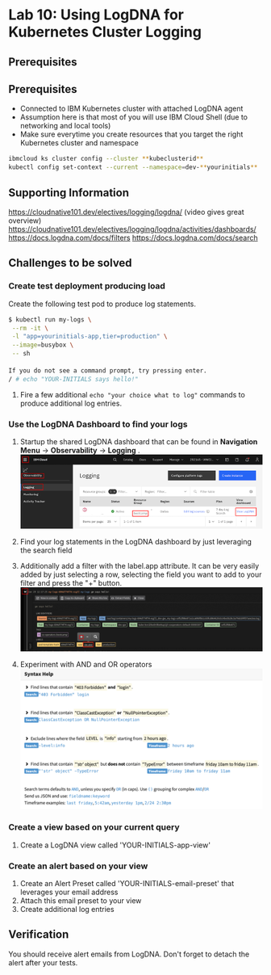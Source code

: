 # Lab 10: Using LogDNA for Kubernetes Cluster Logging

## Prerequisites

## Prerequisites

- Connected to IBM Kubernetes cluster with attached LogDNA agent
- Assumption here is that most of you will use IBM Cloud Shell (due to networking and local tools)
- Make sure everytime you create resources that you target the right Kubernetes cluster and namespace

```bash
ibmcloud ks cluster config --cluster **kubeclusterid**
kubectl config set-context --current --namespace=dev-**yourinitials**
```

## Supporting Information

https://cloudnative101.dev/electives/logging/logdna/ (video gives great overview)
https://cloudnative101.dev/electives/logging/logdna/activities/dashboards/
https://docs.logdna.com/docs/filters
https://docs.logdna.com/docs/search

## Challenges to be solved

### Create test deployment producing load

Create the following test pod to produce log statements.

```bash
$ kubectl run my-logs \
 --rm -it \
 -l "app=yourinitials-app,tier=production" \
 --image=busybox \
 -- sh

If you do not see a command prompt, try pressing enter.
/ # echo "YOUR-INITIALS says hello!"
```

1. Fire a few additional `echo "your choice what to log"` commands to produce additional log entries.

### Use the LogDNA Dashboard to find your logs

1. Startup the shared LogDNA dashboard that can be found in **Navigation Menu** -> **Observability** -> **Logging** .
   ![image](images/lab-logdna-01.png)

1. Find your log statements in the LogDNA dashboard by just leveraging the search field

1. Additionally add a filter with the label.app attribute. It can be very easily added by just selecting a row, selecting the field you want to add to your filter and press the "+" button.
   ![image](images/lab-logdna-02.png)

1. Experiment with AND and OR operators
   ![image](images/lab-logdna-03.png)

### Create a view based on your current query

1. Create a LogDNA view called 'YOUR-INITIALS-app-view'

### Create an alert based on your view

1. Create an Alert Preset called 'YOUR-INITIALS-email-preset' that leverages your email address
1. Attach this email preset to your view
1. Create additional log entries

## Verification

You should receive alert emails from LogDNA. Don't forget to detach the alert after your tests.
